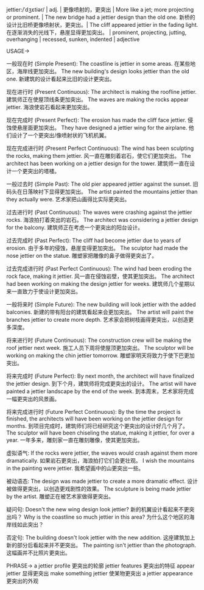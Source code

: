 jettier:/ˈdʒɛtiər/ | adj. | 更像喷射的，更突出 | More like a jet; more projecting or prominent. | The new bridge had a jettier design than the old one. 新桥的设计比旧桥更像喷射状，更突出。| The cliff appeared jettier in the fading light.  在逐渐消失的光线下，悬崖显得更加突出。 |  prominent, projecting, jutting, overhanging | recessed, sunken, indented | adjective


USAGE->

一般现在时 (Simple Present):
The coastline is jettier in some areas.  在某些地区，海岸线更加突出。
The new building's design looks jettier than the old one. 新建筑的设计看起来比旧的设计更突出。

现在进行时 (Present Continuous):
The architect is making the roofline jettier.  建筑师正在使屋顶线条更加突出。
The waves are making the rocks appear jettier. 海浪使岩石看起来更加突出。

现在完成时 (Present Perfect):
The erosion has made the cliff face jettier.  侵蚀使悬崖面更加突出。
They have designed a jettier wing for the airplane. 他们设计了一个更突出/像喷射状的飞机机翼。

现在完成进行时 (Present Perfect Continuous):
The wind has been sculpting the rocks, making them jettier.  风一直在雕刻着岩石，使它们更加突出。
The architect has been working on a jettier design for the tower. 建筑师一直在设计一个更突出的塔楼。

一般过去时 (Simple Past):
The old pier appeared jettier against the sunset.  旧码头在日落映衬下显得更加突出。
The artist painted the mountains jettier than they actually were. 艺术家把山画得比实际更突出。

过去进行时 (Past Continuous):
The waves were crashing against the jettier rocks.  海浪拍打着突出的岩石。
The architect was considering a jettier design for the balcony. 建筑师正在考虑一个更突出的阳台设计。

过去完成时 (Past Perfect):
The cliff had become jettier due to years of erosion.  由于多年的侵蚀，悬崖变得更加突出。
The sculptor had made the nose jettier on the statue.  雕塑家把雕像的鼻子做得更突出了。


过去完成进行时 (Past Perfect Continuous):
The wind had been eroding the rock face, making it jettier. 风一直在侵蚀岩壁，使其更加突出。
The architect had been working on making the design jettier for weeks. 建筑师几个星期以来一直致力于使设计更加突出。


一般将来时 (Simple Future):
The new building will look jettier with the added balconies. 新建的带有阳台的建筑看起来会更加突出。
The artist will paint the branches jettier to create more depth. 艺术家会把树枝画得更突出，以创造更多深度。

将来进行时 (Future Continuous):
The construction crew will be making the roof jettier next week.  施工人员下周将使屋顶更加突出。
The sculptor will be working on making the chin jettier tomorrow. 雕塑家明天将致力于使下巴更加突出。

将来完成时 (Future Perfect):
By next month, the architect will have finalized the jettier design.  到下个月，建筑师将完成更突出的设计。
The artist will have painted a jettier landscape by the end of the week. 到本周末，艺术家将完成一幅更突出的风景画。

将来完成进行时 (Future Perfect Continuous):
By the time the project is finished, the architects will have been working on the jettier design for months.  到项目完成时，建筑师们将已经研究这个更突出的设计好几个月了。
The sculptor will have been chiseling the statue, making it jettier, for over a year.  一年多来，雕刻家一直在雕刻雕像，使其更加突出。

虚拟语气:
If the rocks were jettier, the waves would crash against them more dramatically. 如果岩石更突出，海浪拍打它们会更壮观。
I wish the mountains in the painting were jettier. 我希望画中的山更突出一些。

被动语态:
The design was made jettier to create a more dramatic effect.  设计被做得更突出，以创造更戏剧性的效果。
The sculpture is being made jettier by the artist. 雕塑正在被艺术家做得更突出。

疑问句:
Doesn't the new wing design look jettier? 新的机翼设计看起来不更突出吗？
Why is the coastline so much jettier in this area? 为什么这个地区的海岸线如此突出？

否定句:
The building doesn't look jettier with the new addition.  这座建筑加上新的部分后看起来并不更突出。
The painting isn't jettier than the photograph.  这幅画并不比照片更突出。


PHRASE->
a jettier profile 更突出的轮廓
jettier features 更突出的特征
appear jettier 显得更突出
make something jettier 使某物更突出
a jettier appearance 更突出的外观
